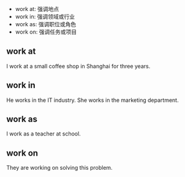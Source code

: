 - work at: 强调地点
- work in: 强调领域或行业
- work as: 强调职位或角色
- work on: 强调任务或项目



## work at

I work at a small coffee shop in Shanghai for three years.


## work in

He works in the IT industry.
She works in the marketing department.


## work as

I work as a teacher at school.


## work on

They are working on solving this problem.
